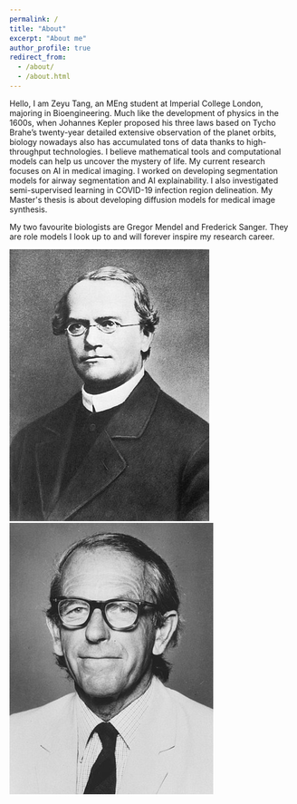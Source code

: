 ```yaml
---
permalink: /
title: "About"
excerpt: "About me"
author_profile: true
redirect_from: 
  - /about/
  - /about.html
---
```


Hello, I am Zeyu Tang, an MEng student at Imperial College London, majoring in Bioengineering. Much like the development of physics in the 1600s, when Johannes Kepler proposed his three laws based on Tycho Brahe’s twenty-year detailed extensive observation of the planet orbits, biology nowadays also has accumulated tons of data thanks to high-throughput technologies. I believe mathematical tools and computational models can help us uncover the mystery of life. My current research focuses on AI in medical imaging. I worked on developing segmentation models for airway segmentation and AI explainability. I also investigated semi-supervised learning in COVID-19 infection region delineation. My Master's thesis is about developing diffusion models for medical image synthesis.

My two favourite biologists are Gregor Mendel and Frederick Sanger. They are role models I look up to and will forever inspire my research career.

<img src='/images/354px-Gregor_Mendel_2.jpg'> <img src='/images/360px-Frederick_Sanger2.jpg'>
